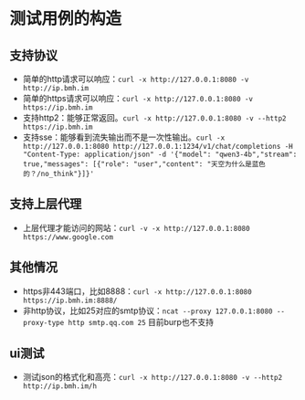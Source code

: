 # 测试用例的构造

## 支持协议
- 简单的http请求可以响应：`curl -x http://127.0.0.1:8080 -v http://ip.bmh.im`
- 简单的https请求可以响应：`curl -x http://127.0.0.1:8080 -v https://ip.bmh.im`
- 支持http2：能够正常返回。`curl -x http://127.0.0.1:8080 -v --http2 https://ip.bmh.im`
- 支持sse：能够看到流失输出而不是一次性输出。`curl -x http://127.0.0.1:8080 http://127.0.0.1:1234/v1/chat/completions -H "Content-Type: application/json" -d '{"model": "qwen3-4b","stream": true,"messages": [{"role": "user","content": "天空为什么是蓝色的？/no_think"}]}'`

## 支持上层代理
- 上层代理才能访问的网站：`curl -v -x http://127.0.0.1:8080 https://www.google.com`

## 其他情况
- https非443端口，比如8888：`curl -x http://127.0.0.1:8080 https://ip.bmh.im:8888/`
- 非http协议，比如25对应的smtp协议：`ncat --proxy 127.0.0.1:8080 --proxy-type http smtp.qq.com 25` 目前burp也不支持

## ui测试
- 测试json的格式化和高亮：`curl -x http://127.0.0.1:8080 -v --http2 http://ip.bmh.im/h`